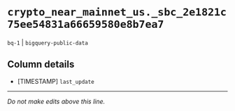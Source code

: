 # `crypto_near_mainnet_us._sbc_2e1821c75ee54831a66659580e8b7ea7`
`bq-1` | `bigquery-public-data`

## Column details
* [TIMESTAMP] `last_update`

-------------------------------------------------------------------------------
*Do not make edits above this line.*
